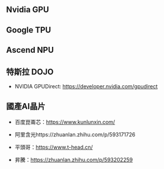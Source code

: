 



## Nvidia GPU



## Google TPU



## Ascend NPU


## 特斯拉 DOJO








- NVIDIA GPUDirect: https://developer.nvidia.com/gpudirect





## 國產AI晶片



- 百度崑崙芯：https://www.kunlunxin.com/



- 阿里含光https://zhuanlan.zhihu.com/p/593171726
- 平頭哥：https://www.t-head.cn/


- 昇騰：https://zhuanlan.zhihu.com/p/593202259